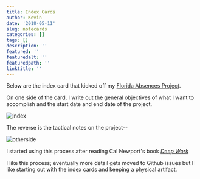 ```yaml
---
title: Index Cards
author: Kevin
date: '2018-05-11'
slug: notecards
categories: []
tags: []
description: ''
featured: ''
featuredalt: ''
featuredpath: ''
linktitle: ''
---
```


Below are the index card that kicked off my [Florida Absences Project]( https://tidydatabykwg57.shinyapps.io/flabsences/). 

On one side of the card, I write out the general objectives of what I want to accomplish and the start date and end date of the project. 


![index](img/index-card.jpg)

The reverse is the tactical notes on the project--

![otherside](img/index-card-backside.jpg)


I started using this process after reading Cal Newport's book [*Deep Work*](http://calnewport.com/books/deep-work/)

I like this process; eventually more detail gets moved to Github issues but I like starting out with the index cards and keeping a physical artifact. 
